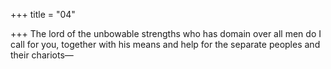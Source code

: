 +++
title = "04"

+++
The lord of the unbowable strengths who has domain over all men do I call for you, together with his means and help for the separate  peoples and their chariots—  